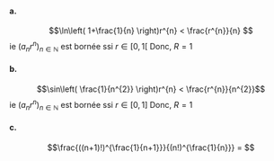 #### a.
$$\ln\left( 1+\frac{1}{n} \right)r^{n} < \frac{r^{n}}{n} $$
ie $(a_{n}r^{n})_{n \in \mathbb{N}}$ est bornée ssi $r \in [0, 1[$
Donc, $R = 1$

#### b.
$$\sin\left( \frac{1}{n^{2}} \right)r^{n} < \frac{r^{n}}{n^{2}}$$
ie $(a_{n}r^{n})_{n \in \mathbb{N}}$ est bornée ssi $r \in [0, 1]$
Donc, $R = 1$

#### c.
$$\frac{((n+1)!)^{\frac{1}{n+1}}}{(n!)^{\frac{1}{n}}} = $$